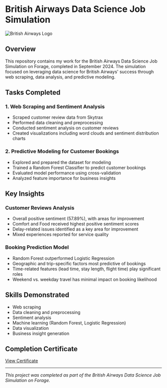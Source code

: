 # British Airways Data Science Job Simulation

![British Airways Logo](https://upload.wikimedia.org/wikipedia/en/thumb/4/42/British_Airways_Logo.svg/200px-British_Airways_Logo.svg.png)

## Overview
This repository contains my work for the British Airways Data Science Job Simulation on Forage, completed in September 2024. The simulation focused on leveraging data science for British Airways' success through web scraping, data analysis, and predictive modeling.

## Tasks Completed

### 1. Web Scraping and Sentiment Analysis
- Scraped customer review data from Skytrax
- Performed data cleaning and preprocessing
- Conducted sentiment analysis on customer reviews
- Created visualizations including word clouds and sentiment distribution charts

### 2. Predictive Modeling for Customer Bookings
- Explored and prepared the dataset for modeling
- Trained a Random Forest Classifier to predict customer bookings
- Evaluated model performance using cross-validation
- Analyzed feature importance for business insights

## Key Insights

### Customer Reviews Analysis
- Overall positive sentiment (57.89%), with areas for improvement
- Comfort and Food received highest positive sentiment scores
- Delay-related issues identified as a key area for improvement
- Mixed experiences reported for service quality

### Booking Prediction Model
- Random Forest outperformed Logistic Regression
- Geographic and trip-specific factors most predictive of bookings
- Time-related features (lead time, stay length, flight time) play significant roles
- Weekend vs. weekday travel has minimal impact on booking likelihood

## Skills Demonstrated
- Web scraping
- Data cleaning and preprocessing
- Sentiment analysis
- Machine learning (Random Forest, Logistic Regression)
- Data visualization
- Business insight generation

## Completion Certificate
[View Certificate](link_to_certificate.pdf)

---
*This project was completed as part of the British Airways Data Science Job Simulation on Forage.*
